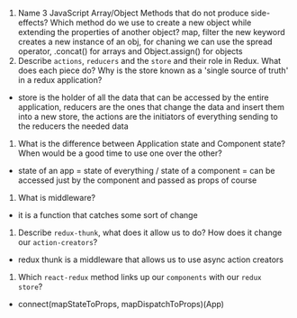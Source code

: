 1.  Name 3 JavaScript Array/Object Methods that do not produce side-effects? Which method do we use to create a new object while extending the properties of another object?
    map, filter the new keyword creates a new instance of an obj, for chaning we can use the spread operator, .concat() for arrays and Object.assign() for objects
1.  Describe `actions`, `reducers` and the `store` and their role in Redux. What does each piece do? Why is the store known as a 'single source of truth' in a redux application?

- store is the holder of all the data that can be accessed by the entire application, reducers are the ones that change the data and insert them into a new store, the actions are the initiators of everything sending to the reducers the needed data

1.  What is the difference between Application state and Component state? When would be a good time to use one over the other?

- state of an app = state of everything / state of a component = can be accessed just by the component and passed as props of course

1.  What is middleware?

- it is a function that catches some sort of change

1.  Describe `redux-thunk`, what does it allow us to do? How does it change our `action-creators`?

- redux thunk is a middleware that allows us to use async action creators

1.  Which `react-redux` method links up our `components` with our `redux store`?

- connect(mapStateToProps, mapDispatchToProps)(App)
